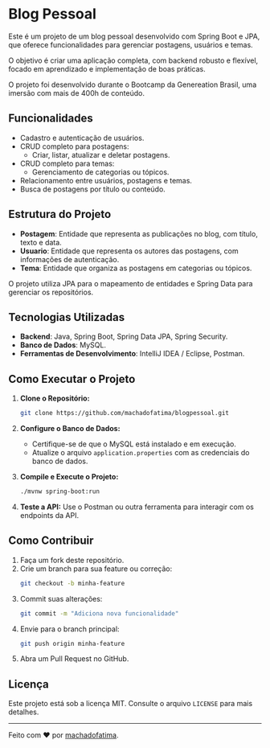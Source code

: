 # Blog Pessoal

Este é um projeto de um blog pessoal desenvolvido com Spring Boot e JPA, que oferece funcionalidades para gerenciar postagens, usuários e temas. 

O objetivo é criar uma aplicação completa, com backend robusto e flexível, focado em aprendizado e implementação de boas práticas.

O projeto foi desenvolvido durante o Bootcamp da Genereation Brasil, uma imersão com mais de 400h de conteúdo.


## Funcionalidades

- Cadastro e autenticação de usuários.
- CRUD completo para postagens:
  - Criar, listar, atualizar e deletar postagens.
- CRUD completo para temas:
  - Gerenciamento de categorias ou tópicos.
- Relacionamento entre usuários, postagens e temas.
- Busca de postagens por título ou conteúdo.

## Estrutura do Projeto

- **Postagem**: Entidade que representa as publicações no blog, com título, texto e data.
- **Usuario**: Entidade que representa os autores das postagens, com informações de autenticação.
- **Tema**: Entidade que organiza as postagens em categorias ou tópicos.

O projeto utiliza JPA para o mapeamento de entidades e Spring Data para gerenciar os repositórios.

## Tecnologias Utilizadas

- **Backend**: Java, Spring Boot, Spring Data JPA, Spring Security.
- **Banco de Dados**: MySQL.
- **Ferramentas de Desenvolvimento**: IntelliJ IDEA / Eclipse, Postman.

## Como Executar o Projeto

1. **Clone o Repositório:**
   ```bash
   git clone https://github.com/machadofatima/blogpessoal.git
   ```

2. **Configure o Banco de Dados:**
   - Certifique-se de que o MySQL está instalado e em execução.
   - Atualize o arquivo `application.properties` com as credenciais do banco de dados.

3. **Compile e Execute o Projeto:**
   ```bash
   ./mvnw spring-boot:run
   ```

4. **Teste a API:**
   Use o Postman ou outra ferramenta para interagir com os endpoints da API.

## Como Contribuir

1. Faça um fork deste repositório.
2. Crie um branch para sua feature ou correção:
   ```bash
   git checkout -b minha-feature
   ```
3. Commit suas alterações:
   ```bash
   git commit -m "Adiciona nova funcionalidade"
   ```
4. Envie para o branch principal:
   ```bash
   git push origin minha-feature
   ```
5. Abra um Pull Request no GitHub.

## Licença

Este projeto está sob a licença MIT. Consulte o arquivo `LICENSE` para mais detalhes.

---

Feito com ❤️ por [machadofatima](https://github.com/machadofatima).
